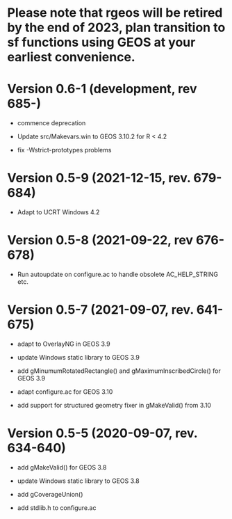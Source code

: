 # Please note that **rgeos** will be retired by the end of 2023, plan transition to sf functions using GEOS at your earliest convenience.

# Version 0.6-1 (development, rev 685-)

* commence deprecation

* Update src/Makevars.win to GEOS 3.10.2 for R < 4.2

* fix -Wstrict-prototypes problems

# Version 0.5-9 (2021-12-15, rev. 679-684)

* Adapt to UCRT Windows 4.2

# Version 0.5-8 (2021-09-22, rev 676-678)

* Run autoupdate on configure.ac to handle obsolete AC_HELP_STRING etc.

# Version 0.5-7 (2021-09-07, rev. 641-675)

* adapt to OverlayNG in GEOS 3.9

* update Windows static library to GEOS 3.9

* add gMinumumRotatedRectangle() and gMaximumInscribedCircle() for GEOS 3.9

* adapt configure.ac for GEOS 3.10

* add support for structured geometry fixer in gMakeValid() from 3.10

# Version 0.5-5 (2020-09-07, rev. 634-640)

* add gMakeValid() for GEOS 3.8

* update Windows static library to GEOS 3.8

* add gCoverageUnion()

* add stdlib.h to configure.ac

